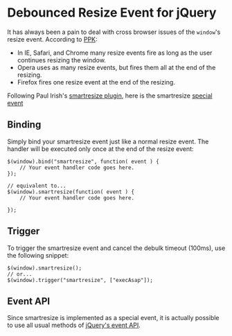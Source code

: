 Debounced Resize Event for jQuery
=================================

It has always been a pain to deal with cross browser issues of the `window`'s resize event.
According to [PPK](http://www.quirksmode.org/dom/events/resize.html#link1):
*	In IE, Safari, and Chrome many resize events fire as long as the user continues resizing the window.
*	Opera uses as many resize events, but fires them all at the end of the resizing.
*	Firefox fires one resize event at the end of the resizing.

Following Paul Irish's [smartresize plugin](http://paulirish.com/2009/throttled-smartresize-jquery-event-handler/), here is the smartresize [special event](http://brandonaaron.net/blog/2009/06/4/jquery-edge-new-special-event-hooks)

Binding
-------

Simply bind your smartresize event just like a normal resize event. The handler will be executed only once at the end of the resize event:

	$(window).bind("smartresize", function( event ) {
		// Your event handler code goes here.
	});

	// equivalent to...
	$(window).smartresize(function( event ) {
		// Your event handler code goes here.
	
	});

Trigger
-------

To trigger the smartresize event and cancel the debulk timeout (100ms), use the following snippet:

	$(window).smartresize();
	// or...
	$(window).trigger("smartresize", ["execAsap"]);

Event API
---------

Since smartresize is implemented as a special event, it is actually possible to use all usual methods of [jQuery's event API](http://docs.jquery.com/Events).